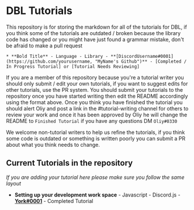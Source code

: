 # DBL Tutorials

This repository is for storing the markdown for all of the tutorials for DBL, if you think some of the tutorials are outdated / broken because the library code has changed or you might have just found a grammar mistake, don't be afraid to make a pull request

`* **Bold Title** - Language - Library - **[DiscordUsername#0001](https://github.com/yourusername, "MyName's Github")** - [Completed / In Progress Tutorial] or [Tutorial Needs Reviewing]`

If you are a member of this repository because you're a tutorial writer you should only submit / edit your own tutorials, if you want to suggest edits for other tutorials, use the PR system. You should submit your tutorials to the repository once you have started writing then edit the README accordingly using the format above. Once you think you have finished the tutorial you should alert Oliy and post a link in the #tutorial-writing channel for others to review your work and once it has been approved by Oliy he will change the README to `Finished Tutorial` if you have any questions DM `Oliy#0330` 

We welcome non-tutorial writers to help us refine the tutorials, if you think some code is outdated or something is written poorly you can submit a PR about what you think needs to change.

## Current Tutorials in the repository 
*If you are adding your tutorial here please make sure you follow the same layout*

* **Setting up your development work space** - Javascript - Discord.js - **[York#0001](https://github.com/YorkAARGH, "York's Github")** - Completed Tutorial

